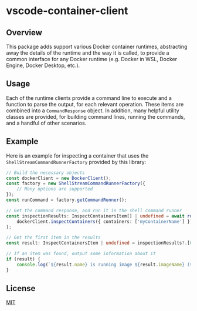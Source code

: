 # vscode-container-client

## Overview
This package adds support various Docker container runtimes, abstracting away the details of the runtime and the way it is called, to provide a common interface for any Docker runtime (e.g. Docker in WSL, Docker Engine, Docker Desktop, etc.).

## Usage
Each of the runtime clients provide a command line to execute and a function to parse the output, for each relevant operation. These items are combined into a `CommandResponse` object. In addition, many helpful utility classes are provided, for building command lines, running the commands, and a handful of other scenarios.

## Example
Here is an example for inspecting a container that uses the `ShellStreamCommandRunnerFactory` provided by this library:
```typescript
// Build the necessary objects
const dockerClient = new DockerClient();
const factory = new ShellStreamCommandRunnerFactory({
    // Many options are supported
});
const runCommand = factory.getCommandRunner();

// Get the command response, and run it in the shell command runner
const inspectionResults: InspectContainersItem[] | undefined = await runCommand(
    dockerClient.inspectContainers({ containers: ['myContainerName'] })
);

// Get the first item in the results
const result: InspectContainersItem | undefined = inspectionResults?.[0];

// If an item was found, output some information about it
if (result) {
    console.log(`${result.name} is running image ${result.imageName} (${result.imageId})`);
}
```

## License
[MIT](LICENSE)
